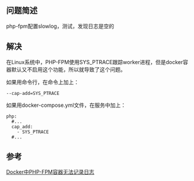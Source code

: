 ## 问题简述
php-fpm配置slowlog，测试，发现日志是空的

## 解决
在Linux系统中，PHP-FPM使用SYS_PTRACE跟踪worker进程，但是docker容器默认又不启用这个功能，所以就导致了这个问题。

如果用命令行，在命令上加上：
```
--cap-add=SYS_PTRACE
```

如果用docker-compose.yml文件，在服务中加上：
```
php:
  #...
  cap_add:
    - SYS_PTRACE
  #...
```

## 参考
[Docker中PHP-FPM容器无法记录日志](https://www.awaimai.com/2549.html)
